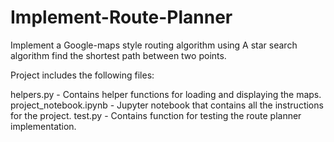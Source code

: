 # Implement-Route-Planner
Implement a Google-maps style routing algorithm using A star search algorithm find the shortest path between two points.

Project includes the following files:

helpers.py - Contains helper functions for loading and displaying the maps.
project_notebook.ipynb - Jupyter notebook that contains all the instructions for the project.
test.py - Contains function for testing the route planner implementation.
